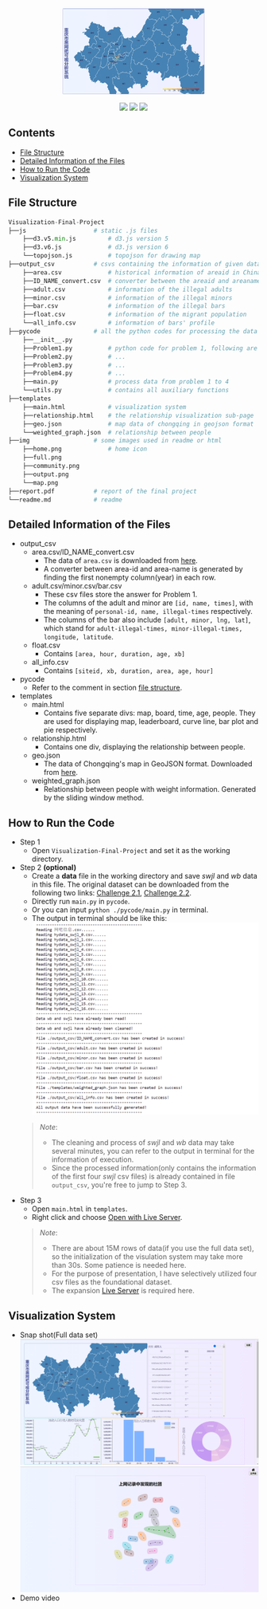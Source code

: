 <p align="center">
  <img src="./img/map.png" style="zoom:28%">
</p>
<p align="center">
  <img src="https://img.shields.io/badge/Language-Python-brightgreen">
  <img src="https://img.shields.io/badge/Language-HTML-orange">
  <img src="https://img.shields.io/badge/Javascript Library-D3.js-blue">
</p>

<h2> Contents </h2>     

- [File Structure](#file-structure)
- [Detailed Information of the Files](#detailed-information-of-the-files)
- [How to Run the Code](#how-to-run-the-code)
- [Visualization System](#visualization-system)


## File Structure

```python
Visualization-Final-Project
├──js                   # static .js files
    ├──d3.v5.min.js         # d3.js version 5
    ├──d3.v6.js             # d3.js version 6
    └──topojson.js          # topojson for drawing map
├──output_csv           # csvs containing the information of given data
    ├──area.csv             # historical information of areaid in China
    ├──ID_NAME_convert.csv  # converter between the areaid and areaname
    ├──adult.csv            # information of the illegal adults
    ├──minor.csv            # information of the illegal minors
    ├──bar.csv              # information of the illegal bars
    ├──float.csv            # information of the migrant population
    └──all_info.csv         # information of bars' profile
├──pycode               # all the python codes for processing the data
    ├──__init__.py  
    ├──Problem1.py          # python code for problem 1, following are the same
    ├──Problem2.py          # ...
    ├──Problem3.py          # ...
    ├──Problem4.py          # ...
    ├──main.py              # process data from problem 1 to 4
    └──utils.py             # contains all auxiliary functions
├──templates            
    ├──main.html            # visualization system
    ├──relationship.html    # the relationship visualization sub-page
    ├──geo.json             # map data of chongqing in geojson format     
    └──weighted_graph.json  # relationship between people 
├──img                  # some images used in readme or html
    ├──home.png             # home icon
    ├──full.png
    ├──community.png
    ├──output.png
    └──map.png
├──report.pdf           # report of the final project
└──readme.md            # readme
```

## Detailed Information of the Files
- output_csv
  - area.csv/ID_NAME_convert.csv
    - The data of ```area.csv``` is downloaded from [here](https://pan.baidu.com/link/zhihu/7VhWzVuMhUiVb0UG9GdR9tRjSWTxpkawd4Rn==).
    - A converter between area-id and area-name is generated by finding the first nonempty column(year) in each row.
  - adult.csv/minor.csv/bar.csv
    - These csv files store the answer for Problem 1.
    - The columns of the adult and minor are ```[id, name, times]```, with the meaning of ```personal-id, name, illegal-times``` respectively.
    - The columns of the bar also include ```[adult, minor, lng, lat]```, which stand for ```adult-illegal-times, minor-illegal-times, longitude, latitude```.
  - float.csv
    - Contains ```[area, hour, duration, age, xb]```
  - all_info.csv
    - Contains ```[siteid, xb, duration, area, age, hour]```
- pycode
  - Refer to the comment in section [file structure](#file-structure).
- templates
  - main.html
    - Contains five separate divs: map, board, time, age, people. They are used for displaying map, leaderboard, curve line, bar plot and pie respectively.
  - relationship.html
    - Contains one div, displaying the relationship between people.
  - geo.json
    - The data of Chongqing's map in GeoJSON format. Downloaded from [here](https://geojson.cn/api/data/500000.json).
  - weighted_graph.json
    - Relationship between people with weight information. Generated by the sliding window method.
## How to Run the Code
- Step 1
  - Open ```Visualization-Final-Project``` and set it as the working directory.
- Step 2 **(optional)**
  - Create a **data** file in the working directory and save  _swjl_ and _wb_ data in this file. The original dataset can be downloaded from the following two links: [Challenge 2.1](http://chinavis.org/2017/challenge2017/2017年数据可视分析挑战赛-挑战2_1-数据.zip), [Challenge 2.2](http://chinavis.org/2017/challenge2017/2017年数据可视分析挑战赛-挑战2_2-数据.zip).
  - Directly run ```main.py``` in ```pycode```.
  - Or you can input ```python ./pycode/main.py``` in terminal.
  - The output in terminal should be like this: ![Output](./img/output.png)
  > _Note_: 
  > - The cleaning and process of  _swjl_ and _wb_ data may take several minutes, you can refer to the output in terminal for the information of execution. 
  > - Since the processed information(only contains the information of the first four _swjl_ csv files) is already contained in file ```output_csv```, you're free to jump to Step 3.
- Step 3
  - Open ```main.html``` in ```templates```.
  - Right click and choose <ins>Open with Live Server</ins>.   
  > _Note_: 
  > - There are about $15\text{M}$ rows of data(if you use the full data set), so the initialization of the visulation system may take more than 30s. Some patience is needed here. 
  > - For the purpose of presentation, I have selectively utilized four csv files as the foundational dataset.
  > - The expansion [Live Server](https://github.com/ritwickdey/vscode-live-server-plus-plus) is required here.

## Visualization System
- Snap shot(Full data set)
  ![Full](./img/full.png)
  ![Community](./img/community.png)
- Demo video
